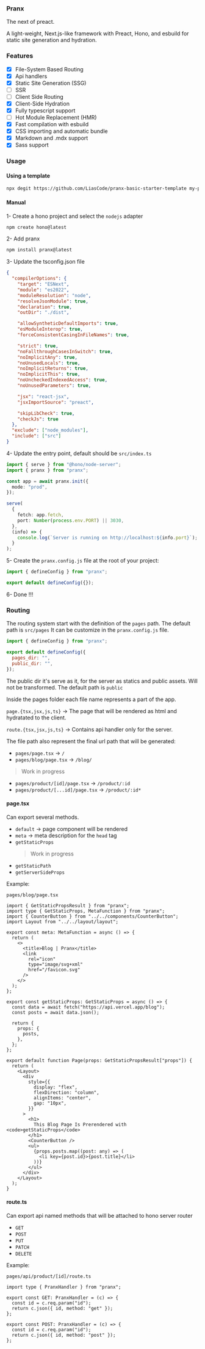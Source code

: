 ### Pranx

The next of preact.

A light-weight, Next.js-like framework with Preact, Hono, and esbuild for static site generation and hydration.

### Features

- [x] File-System Based Routing
- [x] Api handlers
- [x] Static Site Generation (SSG)
- [ ] SSR
- [ ] Client Side Routing
- [x] Client-Side Hydration
- [x] Fully typescript support
- [ ] Hot Module Replacement (HMR)
- [x] Fast compilation with esbuild
- [x] CSS importing and automatic bundle
- [x] Markdown and .mdx support
- [x] Sass support

### Usage

#### Using a template

```bash
npx degit https://github.com/LiasCode/pranx-basic-starter-template my-pranx-app
```

#### Manual

1- Create a hono project and select the `nodejs` adapter

```bash
npm create hono@latest
```

2- Add pranx

```bash
npm install pranx@latest
```

3- Update the tsconfig.json file

```json
{
  "compilerOptions": {
    "target": "ESNext",
    "module": "es2022",
    "moduleResolution": "node",
    "resolveJsonModule": true,
    "declaration": true,
    "outDir": "./dist",

    "allowSyntheticDefaultImports": true,
    "esModuleInterop": true,
    "forceConsistentCasingInFileNames": true,

    "strict": true,
    "noFallthroughCasesInSwitch": true,
    "noImplicitAny": true,
    "noUnusedLocals": true,
    "noImplicitReturns": true,
    "noImplicitThis": true,
    "noUncheckedIndexedAccess": true,
    "noUnusedParameters": true,

    "jsx": "react-jsx",
    "jsxImportSource": "preact",

    "skipLibCheck": true,
    "checkJs": true
  },
  "exclude": ["node_modules"],
  "include": ["src"]
}
```

4- Update the entry point, default should be `src/index.ts`

```ts
import { serve } from "@hono/node-server";
import { pranx } from "pranx";

const app = await pranx.init({
  mode: "prod",
});

serve(
  {
    fetch: app.fetch,
    port: Number(process.env.PORT) || 3030,
  },
  (info) => {
    console.log(`Server is running on http://localhost:${info.port}`);
  }
);
```

5- Create the `pranx.config.js` file at the root of your project:

```js
import { defineConfig } from "pranx";

export default defineConfig({});
```

6- Done !!!

### Routing

The routing system start with the definition of the `pages` path.
The default path is `src/pages`
It can be customize in the `pranx.config.js` file.

```js
import { defineConfig } from "pranx";

export default defineConfig({
  pages_dir: "",
  public_dir: "",
});
```

The public dir it's serve as it, for the server as statics and public assets. Will not be transformed.
The default path is `public`

Inside the pages folder each file name represents a part of the app.

`page.{tsx,jsx,js,ts}` -> The page that will be rendered as html and hydratated to the client.

`route.{tsx,jsx,js,ts}` -> Contains api handler only for the server.

The file path also represent the final url path that will be generated:

- `pages/page.tsx` -> `/`
- `pages/blog/page.tsx` -> `/blog/`

> Work in progress

- `pages/product/[id]/page.tsx` -> `/product/:id`
- `pages/product/[...id]/page.tsx` -> `/product/:id*`

#### page.tsx

Can export several methods.

- `default` -> page component will be rendered
- `meta` -> meta description for the `head` tag
- `getStaticProps`
  > Work in progress
- `getStaticPath`
- `getServerSideProps`

Example:

`pages/blog/page.tsx`

```tsx
import { GetStaticPropsResult } from "pranx";
import type { GetStaticProps, MetaFunction } from "pranx";
import { CounterButton } from "../../components/CounterButton";
import Layout from "../../layout/layout";

export const meta: MetaFunction = async () => {
  return (
    <>
      <title>Blog | Pranx</title>
      <link
        rel="icon"
        type="image/svg+xml"
        href="/favicon.svg"
      />
    </>
  );
};

export const getStaticProps: GetStaticProps = async () => {
  const data = await fetch("https://api.vercel.app/blog");
  const posts = await data.json();

  return {
    props: {
      posts,
    },
  };
};

export default function Page(props: GetStaticPropsResult["props"]) {
  return (
    <Layout>
      <div
        style={{
          display: "flex",
          flexDirection: "column",
          alignItems: "center",
          gap: "10px",
        }}
      >
        <h1>
          This Blog Page Is Prerendered with <code>getStaticProps</code>
        </h1>
        <CounterButton />
        <ul>
          {props.posts.map((post: any) => (
            <li key={post.id}>{post.title}</li>
          ))}
        </ul>
      </div>
    </Layout>
  );
}
```

#### route.ts

Can export api named methods that will be attached to hono server router

- `GET`
- `POST`
- `PUT`
- `PATCH`
- `DELETE`

Example:

`pages/api/product/[id]/route.ts`

```tsx
import type { PranxHandler } from "pranx";

export const GET: PranxHandler = (c) => {
  const id = c.req.param("id");
  return c.json({ id, method: "get" });
};

export const POST: PranxHandler = (c) => {
  const id = c.req.param("id");
  return c.json({ id, method: "post" });
};
```
